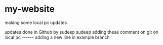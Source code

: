 # my-website

making some local pc updates

updates done in Github by sudeep
sudeep adding these comment on git on local pc ------
adding a new line in example branch
